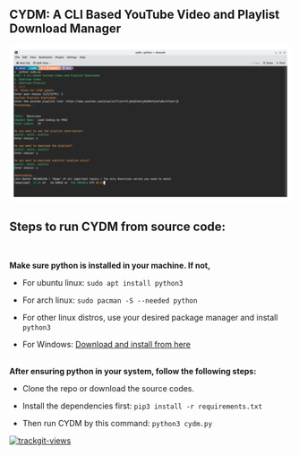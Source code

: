 ## CYDM: A CLI Based YouTube Video and Playlist Download Manager

<!--
#### [Download link for executable files (windows and linux)](https://github.com/redwan-hossain/cydl/releases/)


<br>

**Use the following command to run CYDM in your linux terminal:**

`chmod 764 cydl-linux && ./cydl-linux`
<br><br> -->

![cydm in action](./cydm_in_action.png)

## Steps to run CYDM from source code:

<br>

**Make sure python is installed in your machine. If not,**

- For ubuntu linux: `sudo apt install python3`

- For arch linux: `sudo pacman -S --needed python`

- For other linux distros, use your desired package manager and install `python3`

- For Windows: [Download and install from here](https://www.python.org/downloads/)
  <br> <br>

**After ensuring python in your system, follow the following steps:**

- Clone the repo or download the source codes.

- Install the dependencies first: `pip3 install -r requirements.txt`

- Then run CYDM by this command: `python3 cydm.py`

<a href="https://trackgit.com">
<img src="https://us-central1-trackgit-analytics.cloudfunctions.net/token/ping/l8odqh0kelvlsqjwh6l8" alt="trackgit-views" />
</a>
